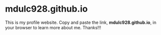 # mdulc928.github.io

This is my profile website. Copy and paste the link, **mdulc928.github.io**, in your browser to learn more about me.
Thanks!!!
